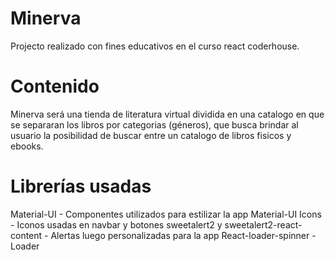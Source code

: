 # Minerva

Projecto realizado con fines educativos en el curso react coderhouse.

# Contenido

Minerva será una tienda de literatura virtual dividida 
en una catalogo en que se separaran los libros por categorias 
(géneros), que busca brindar al usuario la posibilidad de buscar 
entre un catalogo de libros fisicos y ebooks.

# Librerías usadas
Material-UI - Componentes utilizados para estilizar la app
Material-UI Icons - Iconos usadas en navbar y botones
sweetalert2 y sweetalert2-react-content - Alertas luego personalizadas para la app
React-loader-spinner - Loader